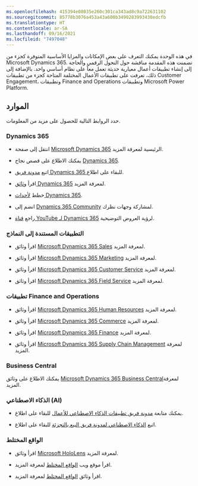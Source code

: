 ```yaml
---
ms.openlocfilehash: 415394e08035e260c301ca343ad8c9a722631102
ms.sourcegitcommit: 85778b3076a453a43a600b3490283993430edcfb
ms.translationtype: HT
ms.contentlocale: ar-SA
ms.lasthandoff: 09/16/2021
ms.locfileid: "7497048"
---
```

في هذه الوحدة يمكنك التعرف على بعض الإمكانات والمزايا الأساسية المتوفرة كجزء من Microsoft Dynamics 365. تضمنت هذه المقدمة مناقشة حول التحول الرقمي والحاجة إلى إنشاء تطبيقات أعمال معيارية حديثة تعمل معاً على نظام أساسي واحد. بالإضافة إلى ذلك، تعرفت على تطبيقات الأعمال المختلفة المتاحة كجزء من تطبيقات Customer Engagement، وتطبيقات Finance and Operations وتطبيقات Microsoft Power Platform.


## <a name="resources"></a>الموارد
حدد الروابط التالية للحصول على مزيد من المعلومات.

### <a name="dynamics-365"></a>Dynamics 365

- انتقل إلى صفحة [Microsoft Dynamics 365](https://dynamics.microsoft.com/?azure-portal=true) الرئيسية لمعرفة المزيد.

- يمكنك الاطلاع على قصص نجاح [Dynamics 365](https://dynamics.microsoft.com/customer-stories/?azure-portal=true).

- اتبع [مدونة فريق Dynamics 365 ](https://community.dynamics.com/365/b/365teamblog/?azure-portal=true) للبقاء على اطلاع.

- اقرأ [وثائق Dynamics 365](/dynamics365/?azure-portal=true) لمعرفة المزيد.

- خطط [لأحداث Dynamics 365](https://dynamics.microsoft.com/events/?azure-portal=true).

- انضم إلى [Dynamics 365 Community](https://community.dynamics.com/?azure-portal=true) لمشاركة وجهات نظرك.

- راجع [قناة YouTube لـ Dynamics 365](https://www.youtube.com/channel/UCJGCg4rB3QSs8y_1FquelBQ/?azure-portal=true) لرؤية العروض التوضيحية.

### <a name="model-driven-apps"></a>التطبيقات المستندة إلى النماذج

- اقرأ وثائق [Microsoft Dynamics ‏365 Sales](/dynamics365/sales-enterprise/help-hub/?azure-portal=true) لمعرفة المزيد.

- اقرأ وثائق [Microsoft Dynamics ‏365 Marketing](/dynamics365/marketing/help-hub/?azure-portal=true) لمعرفة المزيد.

- اقرأ وثائق [Microsoft Dynamics ‏365 Customer Service](/dynamics365/customer-service/help-hub/?azure-portal=true) لمعرفة المزيد.

- اقرأ وثائق [Microsoft Dynamics 365 Field Service](/dynamics365/field-service/user-guide/?azure-portal=true) لمعرفة المزيد.

### <a name="finance-and-operations-apps"></a>تطبيقات Finance and Operations

- اقرأ وثائق [Microsoft Dynamics 365 Human Resources](/dynamics365/talent/talent-welcome/?azure-portal=true) لمعرفة المزيد.

- اقرأ وثائق [Microsoft Dynamics 365 Commerce](/dynamics365/retail/index/?azure-portal=true) لمعرفة المزيد.

- اقرأ وثائق [Microsoft Dynamics 365 Finance](/dynamics365/finance/index/?azure-portal=true) لمعرفة المزيد.

- اقرأ وثائق [Microsoft Dynamics 365 Supply Chain Management](/dynamics365/supply-chain/index/?azure-portal=true) لمعرفة المزيد.

### <a name="business-central"></a>Business Central

يمكنك الاطلاع على وثائق [Microsoft Dynamics 365 Business Central](/dynamics365/business-central/index/?azure-portal=true)لمعرفة المزيد.

### <a name="ai"></a>الذكاء الاصطناعي (AI)

- يمكنك متابعة [مدونة فريق تطبيقات الذكاء الاصطناعي للأعمال](https://blogs.microsoft.com/blog/2018/09/18/announcing-new-ai-and-mixed-reality-business-applications-for-microsoft-dynamics/?azure-portal=true) للبقاء على اطلاع.

- اتبع [الذكاء الاصطناعي لمدونة فريق البيع بالتجزئة](https://blogs.microsoft.com/blog/2019/09/23/announcing-new-microsoft-dynamics-365-ai-driven-insights-applications-and-our-vision-for-the-future-of-retail/?azure-portal=true) للبقاء على اطلاع.

### <a name="mixed-reality"></a>الواقع المختلط

- اقرأ وثائق [Microsoft HoloLens](/hololens/?azure-portal=true) لمعرفة المزيد.

- اقرأ موقع ويب [الواقع المختلط](https://dynamics.microsoft.com/mixed-reality/overview/?azure-portal=true) لمعرفة المزيد.

- اقرأ وثائق [الواقع المختلط](/dynamics365/mixed-reality/?azure-portal=true) لمعرفة المزيد.

